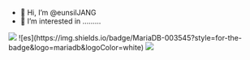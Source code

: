 - 👋 Hi, I’m @eunsilJANG
- 👀 I’m interested in .........

<img src="https://capsule-render.vercel.app/api?type=waving&color=BDBDC8&height=150&section=header" />
![es](https://img.shields.io/badge/MariaDB-003545?style=for-the-badge&logo=mariadb&logoColor=white)


<img src="https://capsule-render.vercel.app/api?type=waving&color=BDBDC8&height=150&section=footer" />






<!---
eunsilJANG/eunsilJANG is a ✨ special ✨ repository because its `README.md` (this file) appears on your GitHub profile.
You can click the Preview link to take a look at your changes.
--->
